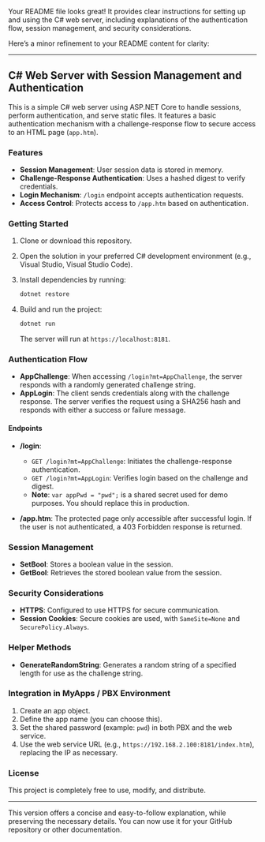 Your README file looks great! It provides clear instructions for setting up and using the C# web server, including explanations of the authentication flow, session management, and security considerations.

Here’s a minor refinement to your README content for clarity:

---

## C# Web Server with Session Management and Authentication

This is a simple C# web server using ASP.NET Core to handle sessions, perform authentication, and serve static files. It features a basic authentication mechanism with a challenge-response flow to secure access to an HTML page (`app.htm`).

### Features

* **Session Management**: User session data is stored in memory.
* **Challenge-Response Authentication**: Uses a hashed digest to verify credentials.
* **Login Mechanism**: `/login` endpoint accepts authentication requests.
* **Access Control**: Protects access to `/app.htm` based on authentication.

### Getting Started

1. Clone or download this repository.
2. Open the solution in your preferred C# development environment (e.g., Visual Studio, Visual Studio Code).
3. Install dependencies by running:

   ```bash
   dotnet restore
   ```
4. Build and run the project:

   ```bash
   dotnet run
   ```

   The server will run at `https://localhost:8181`.

### Authentication Flow

* **AppChallenge**: When accessing `/login?mt=AppChallenge`, the server responds with a randomly generated challenge string.
* **AppLogin**: The client sends credentials along with the challenge response. The server verifies the request using a SHA256 hash and responds with either a success or failure message.

#### Endpoints

* **/login**:

  * `GET /login?mt=AppChallenge`: Initiates the challenge-response authentication.
  * `GET /login?mt=AppLogin`: Verifies login based on the challenge and digest.
  * **Note**: `var appPwd = "pwd";` is a shared secret used for demo purposes. You should replace this in production.

* **/app.htm**: The protected page only accessible after successful login. If the user is not authenticated, a 403 Forbidden response is returned.

### Session Management

* **SetBool**: Stores a boolean value in the session.
* **GetBool**: Retrieves the stored boolean value from the session.

### Security Considerations

* **HTTPS**: Configured to use HTTPS for secure communication.
* **Session Cookies**: Secure cookies are used, with `SameSite=None` and `SecurePolicy.Always`.

### Helper Methods

* **GenerateRandomString**: Generates a random string of a specified length for use as the challenge string.

### Integration in MyApps / PBX Environment

1. Create an app object.
2. Define the app name (you can choose this).
3. Set the shared password (example: `pwd`) in both PBX and the web service.
4. Use the web service URL (e.g., `https://192.168.2.100:8181/index.htm`), replacing the IP as necessary.

### License

This project is completely free to use, modify, and distribute.

---

This version offers a concise and easy-to-follow explanation, while preserving the necessary details. You can now use it for your GitHub repository or other documentation.
